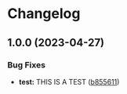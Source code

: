 # Changelog

## 1.0.0 (2023-04-27)


### Bug Fixes

* **test:** THIS IS A TEST ([b855611](https://github.com/applitools/eyes.sdk.javascript1/commit/b855611663744743eb720e30ec4940801a53c428))
